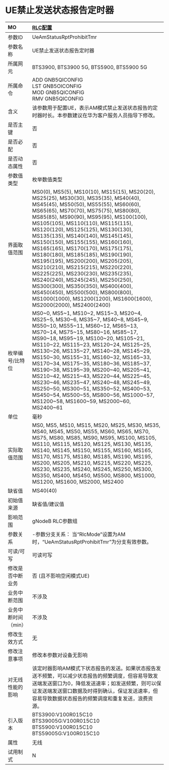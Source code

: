 # UE禁止发送状态报告定时器<table><thread><tr><th align = "left">MO</th><th align = "left"><a href = "index.html#UE禁止发送状态报告定时器-9">RLC配置</a></td></tr></thread><tbody><tr><td>参数ID</td><td>UeAmStatusRptProhibitTmr</td></tr><tr><td>参数名称</td><td>UE禁止发送状态报告定时器</td></tr><tr><td>所属网元</td><td>BTS3900, BTS3900 5G, BTS5900, BTS5900 5G</td></tr><tr><td>所属命令</td><td>ADD GNB5QICONFIG<br>LST GNB5OICONFIG<br>MOD GNB5QICONFIG<br>RMV GNB5QICONFIG</td></tr><tr><td>含义</td><td>该参数用于配置UE，表示AM模式禁止发送状态报告的定时器时长。本参数建议在华为客户服务人员指导下修改。</td></tr><tr><td>是否主键</td><td>否</td></tr><tr><td>是否必配</td><td>否</td></tr><tr><td>是否动态属性</td><td>否</td></tr><tr><td>参数值类型</td><td>枚举数值类型</td></tr><tr><td>界面取值范围</td><td>MS0(0), MS5(5), MS10(10), MS15(15), MS20(20), MS25(25), MS30(30), MS35(35), MS40(40), MS45(45), MS50(50), MS55(55), MS60(60), MS65(65), MS70(70), MS75(75), MS80(80), MS85(85), MS90(90), MS95(95), MS100(100), MS105(105), MS110(110), MS115(115), MS120(120), MS125(125), MS130(130), MS135(135), MS140(140), MS145(145), MS150(150), MS155(155), MS160(160), MS165(165), MS170(170), MS175(175), MS180(180), MS185(185), MS190(190), MS195(195), MS200(200), MS205(205), MS210(210), MS215(215), MS220(220), MS225(225), MS230(230), MS235(235), MS240(240), MS245(245), MS250(250), MS300(300), MS350(350), MS400(400), MS450(450), MS500(500), MS800(800), MS1000(1000), MS1200(1200), MS1600(1600), MS2000(2000), MS2400(2400)</td></tr><tr><td>枚举编号/比特位</td><td>MS0~0, MS5~1, MS10~2, MS15~3, MS20~4, MS25~5, MS30~6, MS35~7, MS40~8, MS45~9, MS50~10, MS55~11, MS60~12, MS65~13, MS70~14, MS75~15, MS80~16, MS85~17, MS90~18, MS95~19, MS100~20, MS105~21, MS110~22, MS115~23, MS120~24, MS125~25, MS130~26, MS135~27, MS140~28, MS145~29, MS150~30, MS155~31, MS160~32, MS165~33, MS170~34, MS175~35, MS180~36, MS185~37, MS190~38, MS195~39, MS200~40, MS205~41, MS210~42, MS215~43, MS220~44, MS225~45, MS230~46, MS235~47, MS240~48, MS245~49, MS250~50, MS300~51, MS350~52, MS400~53, MS450~54, MS500~55, MS800~56, MS1000~57, MS1200~58, MS1600~59, MS2000~60, MS2400~61</td></tr><tr><td>单位</td><td>毫秒</td></tr><tr><td>实际取值范围</td><td>MS0, MS5, MS10, MS15, MS20, MS25, MS30, MS35, MS40, MS45, MS50, MS55, MS60, MS65, MS70, MS75, MS80, MS85, MS90, MS95, MS100, MS105, MS110, MS115, MS120, MS125, MS130, MS135, MS140, MS145, MS150, MS155, MS160, MS165, MS170, MS175, MS180, MS185, MS190, MS195, MS200, MS205, MS210, MS215, MS220, MS225, MS230, MS235, MS240, MS245, MS250, MS300, MS350, MS400, MS450, MS500, MS800, MS1000, MS1200, MS1600, MS2000, MS2400</td></tr><tr><td>缺省值</td><td>MS40(40)</td></tr><tr><td>初始值来源</td><td>缺省值/建议值</td></tr><tr><td>影响范围</td><td>gNodeB RLC参数组</td></tr><tr><td>参数关系</td><td>-参数分支关系：
当“RlcMode”设置为AM时，“UeAmStatusRptProhibitTmr”为分支有效参数。</td></tr><tr><td>可读/可写</td><td>可读可写</td></tr><tr><td>修改是否中断业务</td><td>否 (且不影响空闲模式UE)</td></tr><tr><td>业务中断范围</td><td>不涉及</td></tr><tr><td>业务中断时间（min）</td><td>不涉及</td></tr><tr><td>修改生效方式</td><td>无</td></tr><tr><td>修改注意事项</td><td>修改本参数对设备无影响</td></tr><tr><td>对无线性能的影响</td><td>该定时器影响AM模式下状态报告的发送。如果状态报告发送不频繁，可以减少状态报告的频繁调度，但容易导致发送端发送窗口为0，降低发送速率；如发送频繁，则可以保证发送端发送窗口数据及时得到确认，保证发送速率，但容易导致数据状态报告的频繁调度和重复发送，浪费资源。</td></tr><tr><td>引入版本</td><td>BTS3900:V100R015C10<br>BTS39005G:V100R015C10<br>BTS5900:V100R015C10<br>BTS59005G:V100R015C10</td></tr><tr><td>属性</td><td>无线</td></tr><tr><td>试用制式</td><td>N</td></tr></tbody></table>